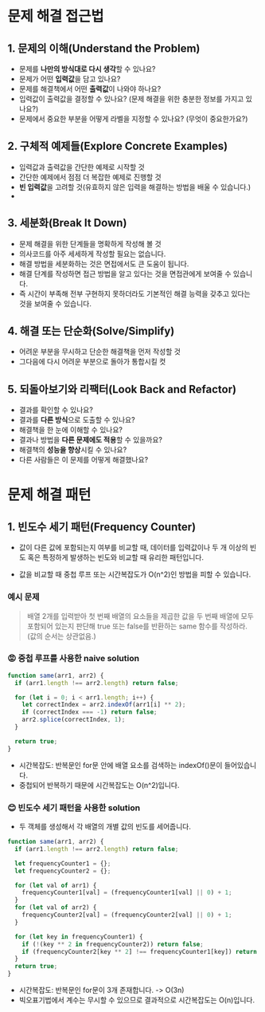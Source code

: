 # 문제 해결 접근법

## 1. 문제의 이해(Understand the Problem)

- 문제를 **나만의 방식대로 다시 생각**할 수 있나요?
- 문제가 어떤 **입력값**을 담고 있나요?
- 문제를 해결책에서 어떤 **출력값**이 나와야 하나요?
- 입력값이 출력값을 결정할 수 있나요? (문제 해결을 위한 충분한 정보를 가지고 있나요?)
- 문제에서 중요한 부분을 어떻게 라벨을 지정할 수 있나요? (무엇이 중요한가요?)

## 2. 구체적 예제들(Explore Concrete Examples)

- 입력값과 출력값을 간단한 예제로 시작할 것
- 간단한 예제에서 점점 더 복잡한 예제로 진행할 것
- **빈 입력값**을 고려할 것(유효하지 않은 입력을 해결하는 방법을 배울 수 있습니다.)
-

## 3. 세분화(Break It Down)

- 문제 해결을 위한 단계들을 명확하게 작성해 볼 것
- 의사코드를 아주 세세하게 작성할 필요는 없습니다.
- 해결 방법을 세분화하는 것은 면접에서도 큰 도움이 됩니다.
- 해결 단계를 작성하면 접근 방법을 알고 있다는 것을 면접관에게 보여줄 수 있습니다.
- 즉 시간이 부족해 전부 구현하지 못하더라도 기본적인 해결 능력을 갖추고 있다는 것을 보여줄 수 있습니다.

## 4. 해결 또는 단순화(Solve/Simplify)

- 어려운 부분을 무시하고 단순한 해결책을 먼저 작성할 것
- 그다음에 다시 어려운 부분으로 돌아가 통합시킬 컷

## 5. 되돌아보기와 리팩터(Look Back and Refactor)

- 결과를 확인할 수 있나요?
- 결과를 **다른 방식**으로 도출할 수 있나요?
- 해결책을 한 눈에 이해할 수 있나요?
- 결과나 방법을 **다른 문제에도 적용**할 수 있을까요?
- 해결책의 **성능을 향상**시킬 수 있나요?
- 다른 사람들은 이 문제를 어떻게 해결했나요?

# 문제 해결 패턴

## 1. 빈도수 세기 패턴(Frequency Counter)

- 값이 다른 값에 포함되는지 여부를 비교할 때, 데이터를 입력값이나 두 개 이상의 빈도 혹은 특정하게 발생하는 빈도와 비교할 때 유리한 패턴입니다.

- 값을 비교할 때 중첩 루프 또는 시간복잡도가 O(n^2)인 방법을 피할 수 있습니다.

### 예시 문제

> 배열 2개를 입력받아 첫 번째 배열의 요소들을 제곱한 값을 두 번째 배열에 모두 포함되어 있는지 판단해 true 또는 false를 반환하는 same 함수를 작성하라. (값의 순서는 상관없음.)

### 😡 중첩 루프를 사용한 naive solution

```js
function same(arr1, arr2) {
  if (arr1.length !== arr2.length) return false;

  for (let i = 0; i < arr1.length; i++) {
    let correctIndex = arr2.indexOf(arr1[i] ** 2);
    if (correctIndex === -1) return false;
    arr2.splice(correctIndex, 1);
  }

  return true;
}
```

- 시간복잡도: 반복문인 for문 안에 배열 요소를 검색하는 indexOf()문이 들어있습니다.
- 중첩되어 반복하기 때문에 시간복잡도는 O(n^2)입니다.

### 😊 빈도수 세기 패턴을 사용한 solution

- 두 객체를 생성해서 각 배열의 개별 값의 빈도를 세어줍니다.

```js
function same(arr1, arr2) {
  if (arr1.length !== arr2.length) return false;

  let frequencyCounter1 = {};
  let frequencyCounter2 = {};

  for (let val of arr1) {
    frequencyCounter1[val] = (frequencyCounter1[val] || 0) + 1;
  }
  for (let val of arr2) {
    frequencyCounter2[val] = (frequencyCounter2[val] || 0) + 1;
  }

  for (let key in frequencyCounter1) {
    if (!(key ** 2 in frequencyCounter2)) return false;
    if (frequencyCounter2[key ** 2] !== frequencyCounter1[key]) return false;
  }
  return true;
}
```

- 시간복잡도: 반복문인 for문이 3개 존재합니다. -> O(3n)
- 빅오표기법에서 계수는 무시할 수 있으므로 결과적으로 시간복잡도는 O(n)입니다.
